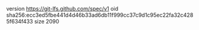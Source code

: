 version https://git-lfs.github.com/spec/v1
oid sha256:ecc3ed5fbe441d4d46b33ad6db11f999cc37c9d1c95ec22fa32c4285f634f433
size 2090
